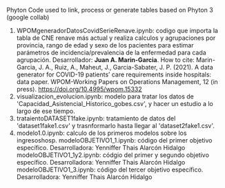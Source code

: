 
Phyton Code used to link, process or generate tables
based on Phyton 3 (google collab)
1. WPOMgeneradorDatosCovidSerieRenave.ipynb: codigo que importa la tabla de CNE renave más actual y realiza calculos y agrupaciones por provincia, rango de edad y sexo de los pacientes para estimar parámetros de incidencia/prevalencia de la enfermedad para cada agrupación. Desarrollador: **Juan A. Marin-Garcia**. How to cite: Marin-Garcia, J. A., Ruiz, A., Maheut, J., Garcia-Sabater, J. P. (2021). A data generator for COVID-19 patients’ care requirements inside hospitals: data paper. WPOM-Working Papers on Operations Management, 12 (in press). https://doi.org/10.4995/wpom.15332
2. visualizacion_evolucion.ipynb: modelo para tratar los datos de 'Capacidad_Asistencial_Historico_gobes.csv', y hacer un estudio a lo largo de ese tiempo.
3. trataientoDATASET1fake.ipynb: tratamiento de datos del 'dataset1fake1.csv' y trasnformarlo hasta llegar al 'dataset2fake1.csv'.
4. modelo1.0.ipynb: calculo de los primeros modelos sobre los ingresoshosp.
modeloOBJETIVO1_1.ipynb: código del primer objetivo específico. Desarrolladora: Yenniffer Thais Alarcón Hidalgo
modeloOBJETIVO1_1y2.ipynb: códgio del primer y segundo objetivo específico. Desarrolladora: Yenniffer Thais Alarcón Hidalgo
modeloOBJETIVO1_3.ipynb: código del tercer objetivo específico. Desarrolladora: Yenniffer Thais Alarcón Hidalgo
